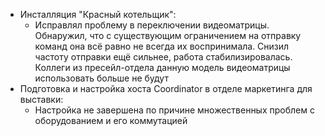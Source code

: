 * Инсталляция "Красный котельщик":
	* Исправлял проблему в переключении видеоматрицы. Обнаружил, что с существующим ограничением на отправку команд она всё равно не всегда их воспринимала. Снизил частоту отправки ещё сильнее, работа стабилизировалась. Коллеги из пресейл-отдела данную модель видеоматрицы использовать больше не будут
* Подготовка и настройка хоста Coordinator в отделе маркетинга для выставки:
	* Настройка не завершена по причине множественных проблем с оборудованием и его коммутацией